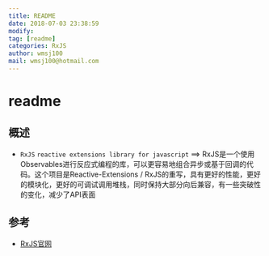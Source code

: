 ```yaml
---
title: README 
date: 2018-07-03 23:38:59	
modify: 
tag: [readme]
categories: RxJS
author: wmsj100
mail: wmsj100@hotmail.com
---
```


# readme

## 概述
- `RxJS` `reactive extensions library for javascript` ==> RxJS是一个使用Observables进行反应式编程的库，可以更容易地组合异步或基于回调的代码。这个项目是Reactive-Extensions / RxJS的重写，具有更好的性能，更好的模块化，更好的可调试调用堆栈，同时保持大部分向后兼容，有一些突破性的变化，减少了API表面

## 参考
- [RxJS官网](https://rxjs-dev.firebaseapp.com/)
